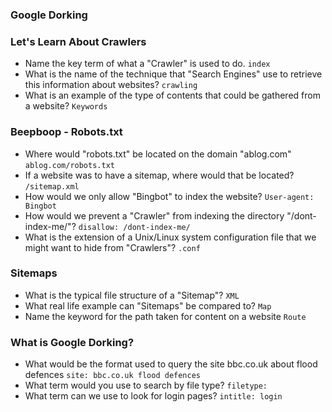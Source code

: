### Google Dorking

### Let's Learn About Crawlers
- Name the key term of what a "Crawler" is used to do. `index`
- What is the name of the technique that "Search Engines" use to retrieve this information about websites? `crawling`
- What is an example of the type of contents that could be gathered from a website? `Keywords`

### Beepboop - Robots.txt
- Where would "robots.txt" be located on the domain "ablog.com" `ablog.com/robots.txt`
- If a website was to have a sitemap, where would that be located? `/sitemap.xml`
- How would we only allow "Bingbot" to index the website? `User-agent: Bingbot`
- How would we prevent a "Crawler" from indexing the directory "/dont-index-me/"? `disallow: /dont-index-me/`
- What is the extension of a Unix/Linux system configuration file that we might want to hide from "Crawlers"?  `.conf`

### Sitemaps
- What is the typical file structure of a "Sitemap"? `XML`
- What real life example can "Sitemaps" be compared to? `Map`
- Name the keyword for the path taken for content on a website `Route`

### What is Google Dorking?
- What would be the format used to query the site bbc.co.uk about flood defences `site: bbc.co.uk flood defences`
- What term would you use to search by file type? `filetype:`
- What term can we use to look for login pages? `intitle: login`

